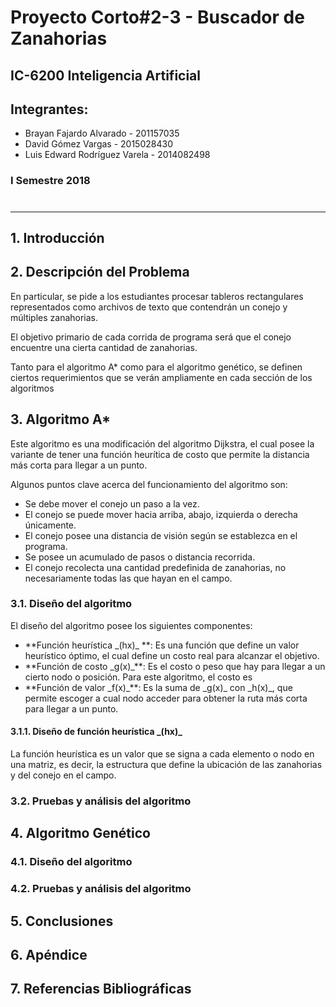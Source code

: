<h1>Proyecto Corto#2-3 - Buscador de Zanahorias</h1>
<h2>IC-6200 Inteligencia Artificial</h2>
<h2>Integrantes:</h2>
<ul>
<li>Brayan Fajardo Alvarado - 201157035
<li>David Gómez Vargas - 2015028430
<li>Luis Edward Rodríguez Varela - 2014082498
</ul>


<h3>I Semestre 2018</h3>

<h1></h1>

---

<h2>1. Introducción </h2>

<h2>2. Descripción del Problema</h2>

<p>En particular, se pide a los estudiantes procesar tableros rectangulares representados como archivos de texto que contendrán un conejo y múltiples zanahorias.</p>

<p> El objetivo primario de cada corrida de programa será que el conejo encuentre una cierta cantidad de zanahorias.</p>

<p> Tanto para el algoritmo A* como para el algoritmo genético, se definen ciertos requerimientos que se verán ampliamente en cada sección de los algoritmos</p>

<h2>3. Algoritmo A*</h2>

<p> Este algoritmo es una modificación del algoritmo Dijkstra, el cual posee la variante de tener una función heurítica de costo que permite la distancia más corta para llegar a un punto. </p>

<p> Algunos puntos clave acerca del funcionamiento del algoritmo son: </p>

<ul>
<li> Se debe mover el conejo un paso a la vez.
<li> El conejo se puede mover hacia arriba, abajo, izquierda o derecha únicamente.
<li> El conejo posee una distancia de visión según se establezca en el programa.
<li> Se posee un acumulado de pasos o distancia recorrida.
<li> El conejo recolecta una cantidad predefinida de zanahorias, no necesariamente todas las que hayan en el campo.
</ul>

<p>  </p>

<h3>3.1. Diseño del algoritmo</h3>
El diseño del algoritmo posee los siguientes componentes:
<ul>
<li> **Función heurística _(hx)_ **: Es una función que define un valor heurístico óptimo, el cual define un costo real para alcanzar el objetivo.
<li> **Función de costo _g(x)_**: Es el costo o peso que hay para llegar a un cierto nodo o posición. Para este algoritmo, el costo es
<li> **Función de valor _f(x)_**: Es la suma de _g(x)_ con _h(x)_, que permite escoger a cual nodo acceder para obtener la ruta más corta para llegar a un punto.
</ul>

<h4>3.1.1. Diseño de función heurística _(hx)_ </h4>
<p> La función heurística es un valor que se signa a cada elemento o nodo en una matriz, es decir, la estructura que define la ubicación de las zanahorias y del conejo en el campo.</p>

<p> </p>


<h4> </h4>


<h4> </h4>
<h4> </h4>
<h4> </h4>

<h3>3.2. Pruebas y análisis del algoritmo  </h3>

<h2>4. Algoritmo Genético</h2>

<h3>4.1. Diseño del algoritmo  </h3>

<h3>4.2. Pruebas y análisis del algoritmo  </h3>


<h2>5. Conclusiones  </h2>


<h2>6. Apéndice  </h2>


<h2>7. Referencias Bibliográficas  </h2>
